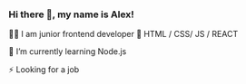 ### Hi there 👋, my name is Alex!
👩‍💻 I am junior frontend developer 💼 HTML / CSS/ JS / REACT

🌱 I’m currently learning Node.js

⚡ Looking for a job

<!--
**trukozak/trukozak** is a ✨ _special_ ✨ repository because its `README.md` (this file) appears on your GitHub profile.

Here are some ideas to get you started:

- 🔭 I’m currently working on ...
- 🌱 I’m currently learning ...
- 👯 I’m looking to collaborate on ...
- 🤔 I’m looking for help with ...
- 💬 Ask me about ...
- 📫 How to reach me: ...
- 😄 Pronouns: ...
- ⚡ Fun fact: ...
-->
